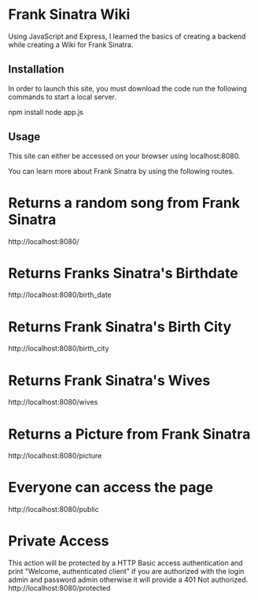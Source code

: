 # Frank Sinatra Wiki

Using JavaScript and Express, I learned the basics of creating a backend while creating a Wiki for Frank Sinatra. 

## Installation

In order to launch this site, you must download the code run the following commands to start a local server.

npm install
node app.js


## Usage

This site can either be accessed on your browser using localhost:8080. 

You can learn more about Frank Sinatra by using the following routes.

# Returns a random song from Frank Sinatra
http://localhost:8080/

# Returns Franks Sinatra's Birthdate
http://localhost:8080/birth_date

# Returns Frank Sinatra's Birth City
http://localhost:8080/birth_city

# Returns Frank Sinatra's Wives
http://localhost:8080/wives

# Returns a Picture from Frank Sinatra
http://localhost:8080/picture

# Everyone can access the page
http://localhost:8080/public

# Private Access
This action will be protected by a HTTP Basic access authentication and print "Welcome, authenticated client" if you are authorized with the login admin and password admin otherwise it will provide a 401 Not authorized.
http://localhost:8080/protected
